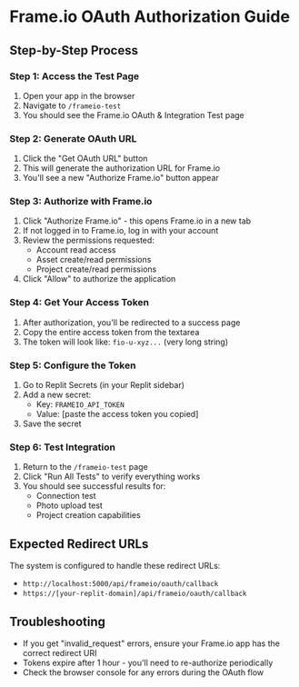 # Frame.io OAuth Authorization Guide

## Step-by-Step Process

### Step 1: Access the Test Page
1. Open your app in the browser
2. Navigate to `/frameio-test` 
3. You should see the Frame.io OAuth & Integration Test page

### Step 2: Generate OAuth URL
1. Click the "Get OAuth URL" button
2. This will generate the authorization URL for Frame.io
3. You'll see a new "Authorize Frame.io" button appear

### Step 3: Authorize with Frame.io
1. Click "Authorize Frame.io" - this opens Frame.io in a new tab
2. If not logged in to Frame.io, log in with your account
3. Review the permissions requested:
   - Account read access
   - Asset create/read permissions
   - Project create/read permissions
4. Click "Allow" to authorize the application

### Step 4: Get Your Access Token
1. After authorization, you'll be redirected to a success page
2. Copy the entire access token from the textarea
3. The token will look like: `fio-u-xyz...` (very long string)

### Step 5: Configure the Token
1. Go to Replit Secrets (in your Replit sidebar)
2. Add a new secret:
   - Key: `FRAMEIO_API_TOKEN`
   - Value: [paste the access token you copied]
3. Save the secret

### Step 6: Test Integration
1. Return to the `/frameio-test` page
2. Click "Run All Tests" to verify everything works
3. You should see successful results for:
   - Connection test
   - Photo upload test
   - Project creation capabilities

## Expected Redirect URLs
The system is configured to handle these redirect URLs:
- `http://localhost:5000/api/frameio/oauth/callback`
- `https://[your-replit-domain]/api/frameio/oauth/callback`

## Troubleshooting
- If you get "invalid_request" errors, ensure your Frame.io app has the correct redirect URI
- Tokens expire after 1 hour - you'll need to re-authorize periodically
- Check the browser console for any errors during the OAuth flow